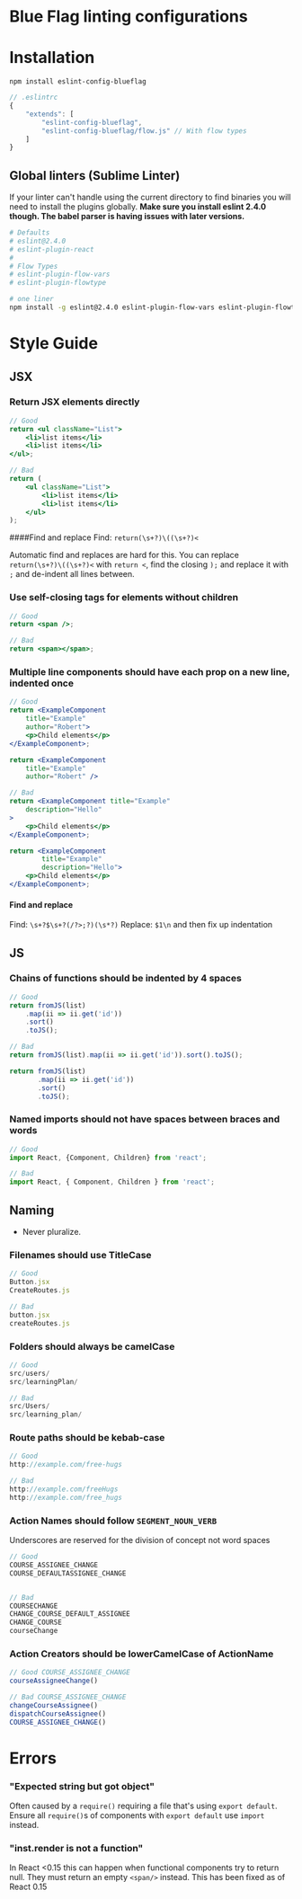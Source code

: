 # Blue Flag linting configurations

# Installation

```
npm install eslint-config-blueflag
```

```js
// .eslintrc
{
    "extends": [
        "eslint-config-blueflag",
        "eslint-config-blueflag/flow.js" // With flow types
    ]
}
```

## Global linters (Sublime Linter)

If your linter can't handle using the current directory to find binaries you will need to install 
the plugins globally. **Make sure you install eslint 2.4.0 though. The babel parser is having issues with 
later versions.**

```sh
# Defaults
# eslint@2.4.0
# eslint-plugin-react
# 
# Flow Types
# eslint-plugin-flow-vars
# eslint-plugin-flowtype

# one liner
npm install -g eslint@2.4.0 eslint-plugin-flow-vars eslint-plugin-flowtype eslint-plugin-react@5.2.0 babel-eslint

```


# Style Guide

## JSX

### Return JSX elements directly

```jsx
// Good
return <ul className="List">
    <li>list items</li>
    <li>list items</li>
</ul>;

// Bad
return (
    <ul className="List">
        <li>list items</li>
        <li>list items</li>
    </ul>
);
```

####Find and replace
Find: `return(\s+?)\((\s+?)<`

Automatic find and replaces are hard for this. You can replace `return(\s+?)\((\s+?)<` with `return <`, find the closing `);` and replace it with `;` and de-indent all lines between.

### Use self-closing tags for elements without children
```jsx
// Good
return <span />;

// Bad
return <span></span>;
```

### Multiple line components should have each prop on a new line, indented once

```jsx
// Good
return <ExampleComponent
    title="Example"
    author="Robert">
    <p>Child elements</p>
</ExampleComponent>;

return <ExampleComponent
    title="Example"
    author="Robert" />

// Bad
return <ExampleComponent title="Example"
    description="Hello"
>
    <p>Child elements</p>
</ExampleComponent>;

return <ExampleComponent
        title="Example"
        description="Hello">
    <p>Child elements</p>
</ExampleComponent>;
```

#### Find and replace
Find: `\s+?$\s+?(/?>;?)(\s*?)`
Replace: `$1\n` and then fix up indentation

## JS

### Chains of functions should be indented by 4 spaces

```jsx
// Good
return fromJS(list)
    .map(ii => ii.get('id'))
    .sort()
    .toJS();

// Bad
return fromJS(list).map(ii => ii.get('id')).sort().toJS();

return fromJS(list)
       .map(ii => ii.get('id'))
       .sort()
       .toJS();


```

### Named imports should not have spaces between braces and words

```jsx
// Good
import React, {Component, Children} from 'react';

// Bad
import React, { Component, Children } from 'react';
```

## Naming

* Never pluralize.

### Filenames should use TitleCase

```jsx
// Good
Button.jsx
CreateRoutes.js

// Bad
button.jsx
createRoutes.js
```

### Folders should always be camelCase

```jsx
// Good
src/users/
src/learningPlan/

// Bad
src/Users/
src/learning_plan/
```

### Route paths should be kebab-case

```jsx
// Good
http://example.com/free-hugs

// Bad
http://example.com/freeHugs
http://example.com/free_hugs
```

### Action Names should follow `SEGMENT_NOUN_VERB`
Underscores are reserved for the division of concept not word spaces

```js
// Good
COURSE_ASSIGNEE_CHANGE
COURSE_DEFAULTASSIGNEE_CHANGE


// Bad
COURSECHANGE
CHANGE_COURSE_DEFAULT_ASSIGNEE
CHANGE_COURSE
courseChange
```

### Action Creators should be lowerCamelCase of ActionName
```js
// Good COURSE_ASSIGNEE_CHANGE
courseAssigneeChange()

// Bad COURSE_ASSIGNEE_CHANGE
changeCourseAssignee()
dispatchCourseAssignee()
COURSE_ASSIGNEE_CHANGE()


```

# Errors

### "Expected string but got object"
Often caused by a `require()` requiring a file that's using `export default`. Ensure all `require()`s of components with `export default` use `import` instead.


### "inst.render is not a function"
In React <0.15 this can happen when functional components try to return null. They must return an empty `<span/>` instead. This has been fixed as of React 0.15
